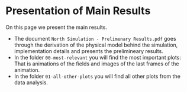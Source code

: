 # Presentation of Main Results

On this page we present the main results.
- The document `North Simulation - Prelimenary Results.pdf` goes through the derivation of the physical model behind the simulation, implementation details and presents the prelimineary results.
- In the folder `00-most-relevant` you will find the most important plots: That is animations of the fields and images of the last frames of the animation.
- In the folder `01-all-other-plots` you will find all other plots from the data analysis.